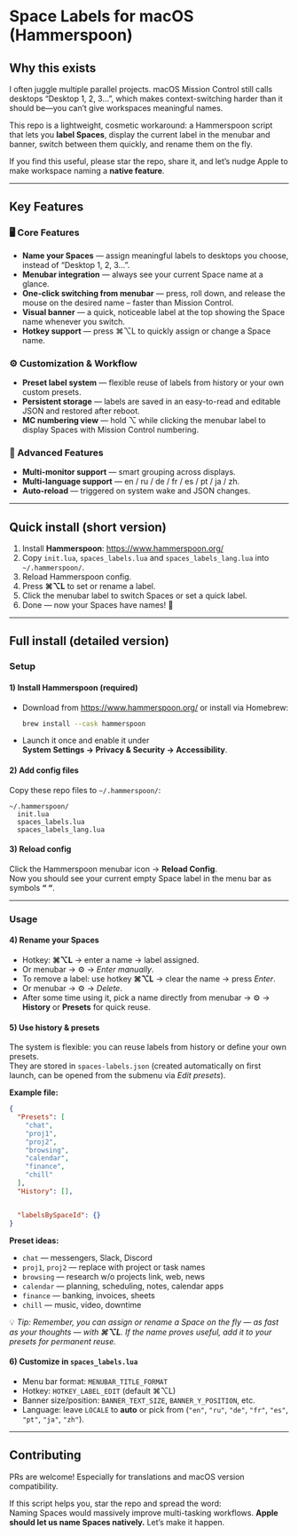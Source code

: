# Space Labels for macOS (Hammerspoon)

## Why this exists
I often juggle multiple parallel projects. macOS Mission Control still calls desktops “Desktop 1, 2, 3…”, which makes context-switching harder than it should be—you can’t give workspaces meaningful names.

This repo is a lightweight, cosmetic workaround: a Hammerspoon script that lets you **label Spaces**, display the current label in the menubar and banner, switch between them quickly, and rename them on the fly.

If you find this useful, please star the repo, share it, and let’s nudge Apple to make workspace naming a **native feature**.

---

## Key Features

### 🖥 Core Features
- **Name your Spaces** — assign meaningful labels to desktops you choose, instead of “Desktop 1, 2, 3…”.  
- **Menubar integration** — always see your current Space name at a glance.  
- **One-click switching from menubar** — press, roll down, and release the mouse on the desired name – faster than Mission Control.
- **Visual banner** — a quick, noticeable label at the top showing the Space name whenever you switch.
- **Hotkey support** — press ⌘⌥L to quickly assign or change a Space name.  

### ⚙️ Customization & Workflow
- **Preset label system** — flexible reuse of labels from history or your own custom presets. 
- **Persistent storage** — labels are saved in an easy-to-read and editable JSON and restored after reboot. 
- **MC numbering view** — hold ⌥ while clicking the menubar label to display Spaces with Mission Control numbering.

### 🚀 Advanced Features
- **Multi-monitor support** — smart grouping across displays.
- **Multi-language support** — en / ru / de / fr / es / pt / ja / zh.
- **Auto-reload** — triggered on system wake and JSON changes.

---

## Quick install (short version)

1. Install **Hammerspoon**: <https://www.hammerspoon.org/>  
2. Copy `init.lua`, `spaces_labels.lua` and `spaces_labels_lang.lua` into `~/.hammerspoon/`.  
3. Reload Hammerspoon config.  
4. Press **⌘⌥L** to set or rename a label.  
5. Click the menubar label to switch Spaces or set a quick label.
6. Done — now your Spaces have names! 🎉

---

## Full install (detailed version)

### Setup

#### 1) Install **Hammerspoon** (required)
- Download from <https://www.hammerspoon.org/> or install via Homebrew:
  ```bash
  brew install --cask hammerspoon
  ```
- Launch it once and enable it under  
  **System Settings → Privacy & Security → Accessibility**.

#### 2) Add config files
Copy these repo files to `~/.hammerspoon/`:
```
~/.hammerspoon/
  init.lua
  spaces_labels.lua
  spaces_labels_lang.lua
```

#### 3) Reload config
Click the Hammerspoon menubar icon → **Reload Config**.  
Now you should see your current empty Space label in the menu bar as symbols **“ “**.

---

### Usage

#### 4) Rename your Spaces
- Hotkey: **⌘⌥L** → enter a name → label assigned.  
- Or menubar → ⚙ → *Enter manually*.  
- To remove a label: use hotkey **⌘⌥L** → clear the name → press *Enter*.
- Or menubar → ⚙ → *Delete*.
- After some time using it, pick a name directly from menubar → ⚙ → **History** or **Presets** for quick reuse.

#### 5) Use history & presets
The system is flexible: you can reuse labels from history or define your own presets.  
They are stored in `spaces-labels.json` (created automatically on first launch, can be opened from the submenu via *Edit presets*).

**Example file:**
```json
{
  "Presets": [
    "chat",
    "proj1",
    "proj2",
    "browsing",
    "calendar",
    "finance",
    "chill"
  ],
  "History": [],


  "labelsBySpaceId": {}
}
```

**Preset ideas:**
- `chat` — messengers, Slack, Discord  
- `proj1`, `proj2` — replace with project or task names  
- `browsing` — research w/o projects link, web, news  
- `calendar` — planning, scheduling, notes, calendar apps  
- `finance` — banking, invoices, sheets  
- `chill` — music, video, downtime  

💡 *Tip: Remember, you can assign or rename a Space on the fly — as fast as your thoughts — with **⌘⌥L**. If the name proves useful, add it to your presets for permanent reuse.*  

#### 6) Customize in `spaces_labels.lua`
- Menu bar format: `MENUBAR_TITLE_FORMAT`  
- Hotkey: `HOTKEY_LABEL_EDIT` (default ⌘⌥L)  
- Banner size/position: `BANNER_TEXT_SIZE`, `BANNER_Y_POSITION`, etc.  
- Language: leave `LOCALE` to **auto** or pick from (`"en"`, `"ru"`, `"de"`, `"fr"`, `"es"`, `"pt"`, `"ja"`, `"zh"`).

---

## Contributing
PRs are welcome! Especially for translations and macOS version compatibility.  

If this script helps you, star the repo and spread the word:  
Naming Spaces would massively improve multi-tasking workflows. **Apple should let us name Spaces natively.** Let’s make it happen.

